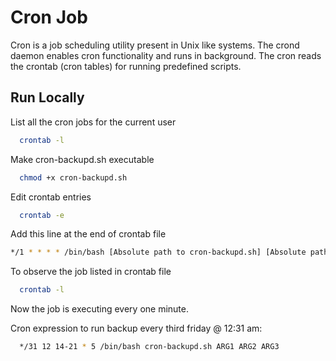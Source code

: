 # Cron Job
Cron is a job scheduling utility present in Unix like systems. The crond daemon enables cron functionality and runs in background. The cron reads the crontab (cron tables) for running predefined scripts.<br>




## Run Locally

List all the cron jobs for the current user

```bash
  crontab -l
```

Make cron-backupd.sh executable

```bash
  chmod +x cron-backupd.sh
```

Edit crontab entries 

```bash
  crontab -e
```

Add this line at the end of crontab file

```bash
*/1 * * * * /bin/bash [Absolute path to cron-backupd.sh] [Absolute path to desired directory to backup] [Absolute path to backup dir] [max_backups]

```

To observe the job listed in crontab file

```bash
  crontab -l
```
Now the job is executing every one minute.

Cron expression to run backup every third friday @ 12:31 am:

```bash
  */31 12 14-21 * 5 /bin/bash cron-backupd.sh ARG1 ARG2 ARG3
```
